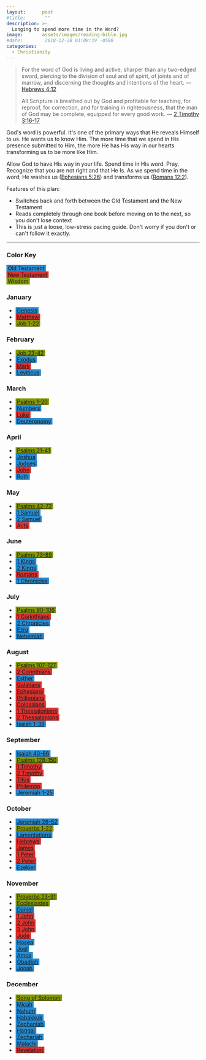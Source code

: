 ```yaml
---
layout:      post
#title:       ""
description: >-
  Longing to spend more time in the Word?
image:       assets/images/reading-bible.jpg
#date:        2018-12-28 01:08:19 -0500
categories:
  - Christianity
---
```


<style type="text/css">
    .brp-ot, .brp-nt, .brp-wis {
        padding-left: 0.25em;
        padding-right: 0.25em;
    }
    .brp-ot { background: #268bd2; }
    .brp-nt { background: #dc322f; }
    .brp-wis { background: #859900; }
</style>

> For the word of God is living and active, sharper than any two-edged sword, piercing to the division of soul and of spirit, of joints and of marrow, and discerning the thoughts and intentions of the heart.
> &mdash; [Hebrews 4:12](https://biblehub.com/esv/hebrews/4.htm)
>
> All Scripture is breathed out by God and profitable for teaching, for reproof, for correction, and for training in righteousness, that the man of God may be complete, equipped for every good work.
> &mdash; [2 Timothy 3:16-17](https://biblehub.com/esv/2_timothy/3.htm)

God's word is powerful.
It's one of the primary ways that He reveals Himself to us. He wants us to know Him.
The more time that we spend in His presence submitted to Him, the more He has His way in our hearts transforming us to be more like Him.

Allow God to have His way in your life.
Spend time in His word.
Pray.
Recognize that you are not right and that He Is.
As we spend time in the word, He washes us ([Ephesians 5:26](https://biblehub.com/esv/ephesians/5.htm)) and transforms us ([Romans 12:2](https://biblehub.com/esv/romans/12.htm)).

Features of this plan:

* Switches back and forth between the Old Testament and the New Testament
* Reads completely through one book before moving on to the next, so you don't lose context
* This is just a loose, low-stress pacing guide.  Don't worry if you don't or can't follow it exactly.

<hr />

<div class="row">
<div class="3u">
<h3>Color Key</h3>
</div>
<div class="3u">
<span class="brp-ot">Old Testament</span>
</div>
<div class="3u">
<span class="brp-nt">New Testament</span>
</div>
<div class="3u$">
<span class="brp-wis">Wisdom</span>
</div>
</div>

<div class="row">
<div class="4u 12u$(medium)">

<h3>January</h3><ul>
<li><a target="_blank" href="http://listen.bible.is/ENGESV/Gen/1" class="brp-ot">Genesis</a></li>
<li><a target="_blank" href="http://listen.bible.is/ENGESV/Matt/1" class="brp-nt">Matthew</a></li>
<li><a target="_blank" href="http://listen.bible.is/ENGESV/Job/1" class="brp-wis">Job 1-22</a></li>

</ul>
</div>
<div class="4u 12u$(medium)">
<h3>February</h3><ul>
<li><a target="_blank" href="http://listen.bible.is/ENGESV/Job/23" class="brp-wis">Job 23-42</a></li>
<li><a target="_blank" href="http://listen.bible.is/ENGESV/Exod/1" class="brp-ot">Exodus</a></li>
<li><a target="_blank" href="http://listen.bible.is/ENGESV/Mark/1" class="brp-nt">Mark</a></li>
<li><a target="_blank" href="http://listen.bible.is/ENGESV/Lev/1" class="brp-ot">Leviticus</a></li>

</ul>
</div>
<div class="4u$ 12u$(medium)">
<h3>March</h3><ul>
<li><a target="_blank" href="http://listen.bible.is/ENGESV/Ps/1" class="brp-wis">Psalms 1-20</a></li>
<li><a target="_blank" href="http://listen.bible.is/ENGESV/Num/1" class="brp-ot">Numbers</a></li>
<li><a target="_blank" href="http://listen.bible.is/ENGESV/Luke/1" class="brp-nt">Luke</a></li>
<li><a target="_blank" href="http://listen.bible.is/ENGESV/Deut/1" class="brp-ot">Deuteronomy</a></li>

</ul>
</div>
</div>
<div class="row">
<div class="4u 12u$(medium)">

<h3>April</h3><ul>
<li><a target="_blank" href="http://listen.bible.is/ENGESV/Ps/21" class="brp-wis">Psalms 21-41</a></li>
<li><a target="_blank" href="http://listen.bible.is/ENGESV/Josh/1" class="brp-ot">Joshua</a></li>
<li><a target="_blank" href="http://listen.bible.is/ENGESV/Judg/1" class="brp-ot">Judges</a></li>
<li><a target="_blank" href="http://listen.bible.is/ENGESV/John/1" class="brp-nt">John</a></li>
<li><a target="_blank" href="http://listen.bible.is/ENGESV/Ruth/1" class="brp-ot">Ruth</a></li>
</ul>
</div>
<div class="4u 12u$(medium)">

<h3>May</h3><ul>
<li><a target="_blank" href="http://listen.bible.is/ENGESV/Ps/42" class="brp-wis">Psalms 42-72</a></li>
<li><a target="_blank" href="http://listen.bible.is/ENGESV/1Sam/1" class="brp-ot">1 Samuel</a></li>
<li><a target="_blank" href="http://listen.bible.is/ENGESV/2Sam/1" class="brp-ot">2 Samuel</a></li>
<li><a target="_blank" href="http://listen.bible.is/ENGESV/Acts/1" class="brp-nt">Acts</a></li>

</ul>
</div>
<div class="4u$ 12u$(medium)">

<h3>June</h3><ul>
<li><a target="_blank" href="http://listen.bible.is/ENGESV/Ps/73" class="brp-wis">Psalms 73-89</a></li>
<li><a target="_blank" href="http://listen.bible.is/ENGESV/1Kgs/1" class="brp-ot">1 Kings</a></li>
<li><a target="_blank" href="http://listen.bible.is/ENGESV/2Kgs/1" class="brp-ot">2 Kings</a></li>
<li><a target="_blank" href="http://listen.bible.is/ENGESV/Rom/1" class="brp-nt">Romans</a></li>
<li><a target="_blank" href="http://listen.bible.is/ENGESV/1Chr/1" class="brp-ot">1 Chronicles</a></li>

</ul>

</div>
</div>
<div class="row">
<div class="4u 12u$(medium)">

<h3>July</h3><ul>
<li><a target="_blank" href="http://listen.bible.is/ENGESV/Ps/90" class="brp-wis">Psalms 90-106</a></li>
<li><a target="_blank" href="http://listen.bible.is/ENGESV/1Cor/1" class="brp-nt">1 Corinthians</a></li>
<li><a target="_blank" href="http://listen.bible.is/ENGESV/2Chr/1" class="brp-ot">2 Chronicles</a></li>
<li><a target="_blank" href="http://listen.bible.is/ENGESV/Ezra/1" class="brp-ot">Ezra</a></li>
<li><a target="_blank" href="http://listen.bible.is/ENGESV/Neh/1" class="brp-ot">Nehemiah</a></li>

</ul>
</div>
<div class="4u 12u$(medium)">
<h3>August</h3><ul>
<li><a target="_blank" href="http://listen.bible.is/ENGESV/Ps/107" class="brp-wis">Psalms 107-127</a></li>
<li><a target="_blank" href="http://listen.bible.is/ENGESV/2Cor/1" class="brp-nt">2 Corinthians</a></li>
<li><a target="_blank" href="http://listen.bible.is/ENGESV/Esth/1" class="brp-ot">Esther</a></li>
<li><a target="_blank" href="http://listen.bible.is/ENGESV/Gal/1" class="brp-nt">Galatians</a></li>
<li><a target="_blank" href="http://listen.bible.is/ENGESV/Eph/1" class="brp-nt">Ephesians</a></li>
<li><a target="_blank" href="http://listen.bible.is/ENGESV/Phil/1" class="brp-nt">Philippians</a></li>
<li><a target="_blank" href="http://listen.bible.is/ENGESV/Col/1" class="brp-nt">Colossians</a></li>
<li><a target="_blank" href="http://listen.bible.is/ENGESV/1Thess/1" class="brp-nt">1 Thessalonians</a></li>
<li><a target="_blank" href="http://listen.bible.is/ENGESV/2Thess/1" class="brp-nt">2 Thessalonians</a></li>
<li><a target="_blank" href="http://listen.bible.is/ENGESV/Isa/1" class="brp-ot">Isaiah 1-39</a></li>
</ul>
</div>
<div class="4u$ 12u$(medium)">
<h3>September</h3><ul>
<li><a target="_blank" href="http://listen.bible.is/ENGESV/Isa/40" class="brp-ot">Isaiah 40-66</a></li>
<li><a target="_blank" href="http://listen.bible.is/ENGESV/Ps/128" class="brp-wis">Psalms 128-150</a></li>
<li><a target="_blank" href="http://listen.bible.is/ENGESV/1Tim/1" class="brp-nt">1 Timothy</a></li>
<li><a target="_blank" href="http://listen.bible.is/ENGESV/2Tim/1" class="brp-nt">2 Timothy</a></li>
<li><a target="_blank" href="http://listen.bible.is/ENGESV/Titus/1" class="brp-nt">Titus</a></li>
<li><a target="_blank" href="http://listen.bible.is/ENGESV/Phlm/1" class="brp-nt">Philemon</a></li>
<li><a target="_blank" href="http://listen.bible.is/ENGESV/Jer/1" class="brp-ot">Jeremiah 1-25</a></li>

</ul>
</div>
</div>
<div class="row">
<div class="4u 12u$(medium)">

<h3>October</h3><ul>
<li><a target="_blank" href="http://listen.bible.is/ENGESV/Jer/26" class="brp-ot">Jeremiah 26-52</a></li>
<li><a target="_blank" href="http://listen.bible.is/ENGESV/Prov/1" class="brp-wis">Proverbs 1-22</a></li>
<li><a target="_blank" href="http://listen.bible.is/ENGESV/Lam/1" class="brp-ot">Lamentations</a></li>
<li><a target="_blank" href="http://listen.bible.is/ENGESV/Heb/1" class="brp-nt">Hebrews</a></li>
<li><a target="_blank" href="http://listen.bible.is/ENGESV/Jas/1" class="brp-nt">James</a></li>
<li><a target="_blank" href="http://listen.bible.is/ENGESV/1Pet/1" class="brp-nt">1 Peter</a></li>
<li><a target="_blank" href="http://listen.bible.is/ENGESV/2Pet/1" class="brp-nt">2 Peter</a></li>
<li><a target="_blank" href="http://listen.bible.is/ENGESV/Ezek/1" class="brp-ot">Ezekiel</a></li>

</ul>
</div>
<div class="4u 12u$(medium)">
<h3>November</h3><ul>
<li><a target="_blank" href="http://listen.bible.is/ENGESV/Prov/23" class="brp-wis">Proverbs 23-31</a></li>
<li><a target="_blank" href="http://listen.bible.is/ENGESV/Eccl/1" class="brp-wis">Ecclesiastes</a></li>
<li><a target="_blank" href="http://listen.bible.is/ENGESV/Dan/1" class="brp-ot">Daniel</a></li>
<li><a target="_blank" href="http://listen.bible.is/ENGESV/1John/1" class="brp-nt">1 John</a></li>
<li><a target="_blank" href="http://listen.bible.is/ENGESV/2John/1" class="brp-nt">2 John</a></li>
<li><a target="_blank" href="http://listen.bible.is/ENGESV/3John/1" class="brp-nt">3 John</a></li>
<li><a target="_blank" href="http://listen.bible.is/ENGESV/JUD/1" class="brp-nt">Jude</a></li>
<li><a target="_blank" href="http://listen.bible.is/ENGESV/HOS/1" class="brp-ot">Hosea</a></li>
<li><a target="_blank" href="http://listen.bible.is/ENGESV/JOL/1" class="brp-ot">Joel</a></li>
<li><a target="_blank" href="http://listen.bible.is/ENGESV/AMO/1" class="brp-ot">Amos</a></li>
<li><a target="_blank" href="http://listen.bible.is/ENGESV/OBA/1" class="brp-ot">Obadiah</a></li>
<li><a target="_blank" href="http://listen.bible.is/ENGESV/JON/1" class="brp-ot">Jonah</a></li>

</ul>
</div>
<div class="4u$ 12u$(medium)">
<h3>December</h3><ul>
<li><a target="_blank" href="http://listen.bible.is/ENGESV/SNG/1" class="brp-wis">Song of Solomon</a></li>
<li><a target="_blank" href="http://listen.bible.is/ENGESV/MIC/1" class="brp-ot">Micah</a></li>
<li><a target="_blank" href="http://listen.bible.is/ENGESV/NAM/1" class="brp-ot">Nahum</a></li>
<li><a target="_blank" href="http://listen.bible.is/ENGESV/HAB/1" class="brp-ot">Habakkuk</a></li>
<li><a target="_blank" href="http://listen.bible.is/ENGESV/ZEP/1" class="brp-ot">Zephaniah</a></li>
<li><a target="_blank" href="http://listen.bible.is/ENGESV/HAG/1" class="brp-ot">Haggai</a></li>
<li><a target="_blank" href="http://listen.bible.is/ENGESV/ZEC/1" class="brp-ot">Zechariah</a></li>
<li><a target="_blank" href="http://listen.bible.is/ENGESV/MAL/1" class="brp-ot">Malachi</a></li>
<li><a target="_blank" href="http://listen.bible.is/ENGESV/REV/1" class="brp-nt">Revelation</a></li>
</ul>
</div>
</div>
